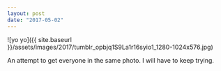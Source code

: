 ```yaml
---
layout: post
date: "2017-05-02"
---
```


![yo yo]({{ site.baseurl }}/assets/images/2017/tumblr_opbjq1S9La1r16syio1_1280-1024x576.jpg)

An attempt to get everyone in the same photo. I will have to keep trying.
